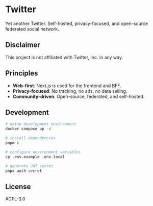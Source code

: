 # Twitter

Yet another Twitter. Self-hosted, privacy-focused, and open-source federated social network.

## Disclaimer

This project is not affiliated with Twitter, Inc. in any way.

## Principles

- **Web-first**: Next.js is used for the frontend and BFF.
- **Privacy-focused**: No tracking, no ads, no data selling.
- **Community-driven**: Open-source, federated, and self-hosted.

## Development

```bash
# setup development environment
docker compose up -d

# install dependencies
pnpm i

# configure environment variables
cp .env.example .env.local

# generate JWT secret
pnpx auth secret
```

## License

AGPL-3.0
